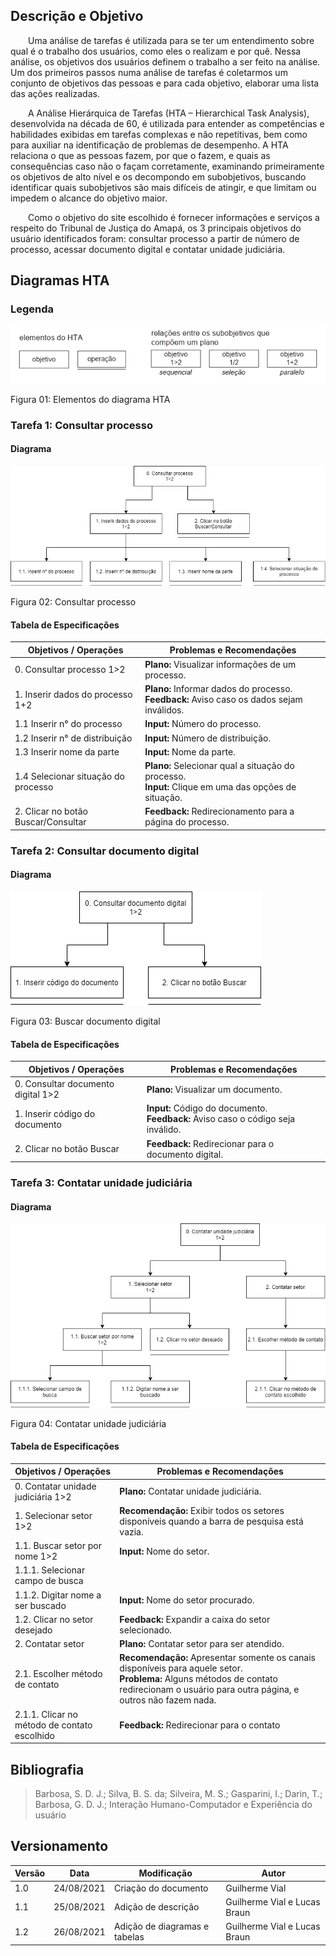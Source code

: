 ## Descrição e Objetivo

&emsp;&emsp;Uma análise de tarefas é utilizada para se ter um entendimento sobre qual é o trabalho dos usuários, como eles o realizam e por quê. Nessa análise, os objetivos dos usuários definem o trabalho a ser feito na análise. Um dos primeiros passos numa análise de tarefas é coletarmos um conjunto de objetivos das pessoas e para cada objetivo, elaborar uma lista das ações realizadas.

&emsp;&emsp;A Análise Hierárquica de Tarefas (HTA – Hierarchical Task Analysis), desenvolvida na década de 60, é utilizada para entender as competências e habilidades exibidas em tarefas complexas e não repetitivas, bem como para auxiliar na identificação de problemas de desempenho. A HTA  relaciona o que as pessoas fazem, por que o fazem, e quais as consequências caso não o façam corretamente, examinando primeiramente os objetivos de alto nível e os decompondo em subobjetivos, buscando identificar quais subobjetivos são mais difíceis de atingir, e que limitam ou impedem o alcance do objetivo maior.

&emsp;&emsp;Como o objetivo do site escolhido é fornecer informações e serviços a respeito do Tribunal de Justiça do Amapá, os 3 principais objetivos do usuário identificados foram: consultar processo a partir de número de processo, acessar documento digital e contatar unidade judiciária.

## Diagramas HTA
### Legenda

![legendaHTA](../assets/analiseDeTarefas/legendaHTA.png)
<figcaption>Figura 01: Elementos do diagrama HTA</figcaption>


### Tarefa 1: Consultar processo

#### Diagrama
![tarefaProcesso](../assets/analiseDeTarefas/tarefaProcesso.png)
<figcaption>Figura 02: Consultar processo</figcaption>


#### Tabela de Especificações
| **Objetivos / Operações** | **Problemas e Recomendações** |
| ------------------------- | ----------------------------  |
| 0. Consultar processo 1>2 | **Plano:** Visualizar informações de um processo. |
| 1. Inserir dados do processo 1+2 | **Plano:** Informar dados do processo.<br> **Feedback:** Aviso caso os dados sejam inválidos. |
| 1.1 Inserir n° do processo | **Input:** Número do processo. |
| 1.2 Inserir n° de distribuição | **Input:** Número de distribuição. |
| 1.3 Inserir nome da parte | **Input:** Nome da parte. |
| 1.4 Selecionar situação do processo | **Plano:** Selecionar qual a situação do processo.<br>**Input:** Clique em uma das opções de situação. |
| 2. Clicar no botão Buscar/Consultar | **Feedback:** Redirecionamento para a página do processo. |

### Tarefa 2: Consultar documento digital

#### Diagrama
![tarefaDoc](../assets/analiseDeTarefas/tarefaDoc.png)
<figcaption>Figura 03: Buscar documento digital</figcaption>


#### Tabela de Especificações
| **Objetivos / Operações** | **Problemas e Recomendações** |
| ------------------------- | ----------------------------  |
| 0. Consultar documento digital 1>2 | **Plano:** Visualizar um documento.|
| 1. Inserir código do documento | **Input:** Código do documento.<br> **Feedback:** Aviso caso o código seja inválido. |
| 2. Clicar no botão Buscar | **Feedback:** Redirecionar para o documento digital. |

### Tarefa 3: Contatar unidade judiciária

#### Diagrama
![tarefaAgend](../assets/analiseDeTarefas/tarefaAgend.png)
<figcaption>Figura 04: Contatar unidade judiciária</figcaption>


#### Tabela de Especificações
| **Objetivos / Operações** | **Problemas e Recomendações** |
| ------------------------- | ----------------------------  |
| 0. Contatar unidade judiciária 1>2 | **Plano:** Contatar unidade judiciária. |
| 1. Selecionar setor 1>2 | **Recomendação:** Exibir todos os setores disponíveis quando a barra de pesquisa está vazia. |
| 1.1. Buscar setor por nome 1>2 | **Input:** Nome do setor. |
| 1.1.1. Selecionar campo de busca | |
| 1.1.2. Digitar nome a ser buscado | **Input:** Nome do setor procurado. |
| 1.2. Clicar no setor desejado | **Feedback:** Expandir a caixa do setor selecionado. |
| 2. Contatar setor | **Plano:** Contatar setor para ser atendido. |
| 2.1. Escolher método de contato | **Recomendação:** Apresentar somente os canais disponíveis para aquele setor.<br> **Problema:** Alguns métodos de contato redirecionam o usuário para outra página, e outros não fazem nada. |
| 2.1.1. Clicar no método de contato escolhido | **Feedback:** Redirecionar para o contato |


## Bibliografia
> Barbosa, S. D. J.; Silva, B. S. da; Silveira, M. S.; Gasparini, I.; Darin, T.; Barbosa, G. D. J.;  Interação Humano-Computador e Experiência do usuário

## Versionamento

| Versão | Data | Modificação | Autor |
| -------- |------|-------------|-------|
| 1.0 | 24/08/2021 | Criação do documento | Guilherme Vial |
| 1.1 | 25/08/2021 |  Adição de descrição | Guilherme Vial e Lucas Braun |
| 1.2 | 26/08/2021 | Adição de diagramas e tabelas | Guilherme Vial e Lucas Braun |